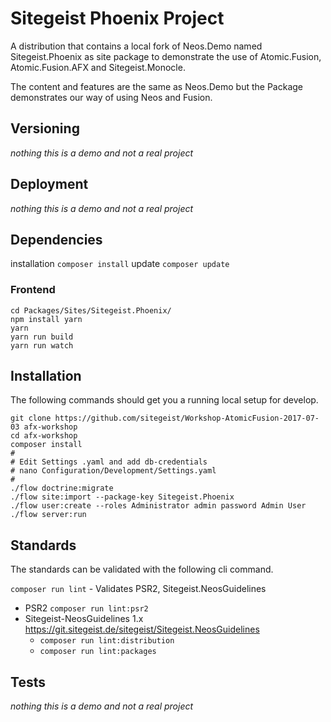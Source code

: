 # Sitegeist Phoenix Project

A distribution that contains a local fork of Neos.Demo named Sitegeist.Phoenix as site package to demonstrate
the use of Atomic.Fusion, Atomic.Fusion.AFX and Sitegeist.Monocle.

The content and features are the same as Neos.Demo but the Package demonstrates our way of using Neos and Fusion.

## Versioning

*nothing this is a demo and not a real project*
    
## Deployment

*nothing this is a demo and not a real project*

##  Dependencies

installation `composer install`
update `composer update`

### Frontend

```
cd Packages/Sites/Sitegeist.Phoenix/
npm install yarn
yarn
yarn run build 
yarn run watch
```

## Installation

The following commands should get you a running local setup for develop. 

```
git clone https://github.com/sitegeist/Workshop-AtomicFusion-2017-07-03 afx-workshop
cd afx-workshop
composer install
#
# Edit Settings .yaml and add db-credentials
# nano Configuration/Development/Settings.yaml
#
./flow doctrine:migrate
./flow site:import --package-key Sitegeist.Phoenix
./flow user:create --roles Administrator admin password Admin User
./flow server:run
```

## Standards

The standards can be validated with the following cli command.

`composer run lint` - Validates PSR2, Sitegeist.NeosGuidelines

- PSR2 `composer run lint:psr2`
- Sitegeist-NeosGuidelines 1.x https://git.sitegeist.de/sitegeist/Sitegeist.NeosGuidelines
  - `composer run lint:distribution` 
  - `composer run lint:packages` 

## Tests 

*nothing this is a demo and not a real project*
